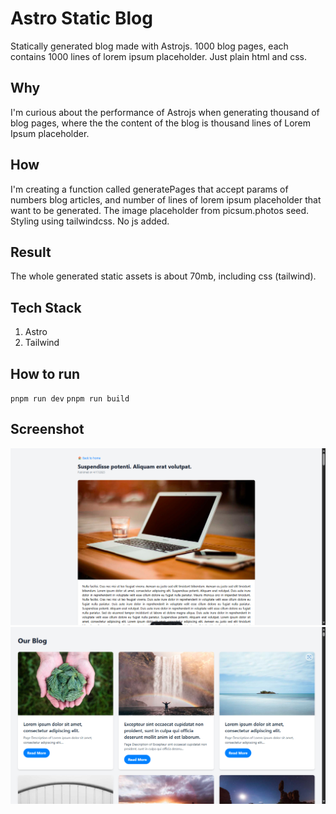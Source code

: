 # Astro Static Blog

Statically generated blog made with Astrojs. 1000 blog pages, each contains 1000 lines of lorem ipsum placeholder. Just plain html and css.

## Why

I'm curious about the performance of Astrojs when generating thousand of blog pages, where the the content of the blog is thousand lines of Lorem Ipsum placeholder.

## How

I'm creating a function called generatePages that accept params of numbers blog articles, and number of lines of lorem ipsum placeholder that want to be generated.
The image placeholder from picsum.photos seed.
Styling using tailwindcss.
No js added.

## Result

The whole generated static assets is about 70mb, including css (tailwind).

## Tech Stack

1. Astro
2. Tailwind

## How to run

`pnpm run dev`
`pnpm run build`

## Screenshot

![Screenshot1](./src/assets/sc1.png)
![Screenshot2](./src/assets/sc2.png)
